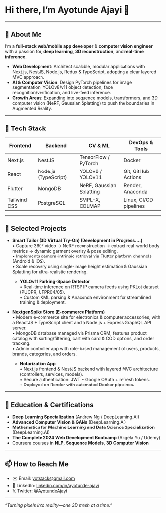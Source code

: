 # Hi there, I’m Ayotunde Ajayi 👋
---

## 🔭 About Me
I’m a **full-stack web/mobile app developer** & **computer vision engineer** with a passion for, **deep learning**, **3D reconstruction**, and **real-time inference**.

- **Web Development**: Architect scalable, modular applications with Next.js, NestJS, Node.js, Redux & TypeScript, adopting a clear layered MVC approach.  
- **AI & Computer Vision**: Design PyTorch pipelines for image segmentation, YOLOv8/v11 object detection, face recognition/verification, and live-feed inference.  
- **Growth Areas**: Expanding into sequence models, transformers, and 3D computer vision (NeRF, Gaussian Splatting) to push the boundaries in Augmented Reality.

---

## 🚀 Tech Stack

| Frontend           | Backend            | CV & ML               | DevOps & Tools          |
| ------------------ | ------------------ | --------------------- | ----------------------- |
| Next.js            | NestJS             | TensorFlow / PyTorch  | Docker                  |
| React              | Node.js (TypeScript)| YOLOv8 / YOLOv11     | Git, GitHub Actions     |
| Flutter            | MongoDB            | NeRF, Gaussian Splatting | Render, Anaconda     |
| Tailwind CSS       | PostgreSQL         | SMPL-X, COLMAP        | Linux, CI/CD pipelines  |

---

## 📂 Selected Projects

- **Smart Tailor (3D Virtual Try-On) (Development in Progress....)**  
  • Capture 360° video → NeRF reconstruction → extract real-world body metrics → dynamic garment overlay & pose editing.  
  • Implements camera-intrinsic retrieval via Flutter platform channels (Android & iOS).  
  • Scale recovery using single-image height estimation & Gaussian Splatting for ultra-realistic rendering.

  - **YOLOv11 Parking-Space Detector**  
  • Real-time inference on RTSP IP camera feeds using PKLot dataset (PUCPR, UFPR04/05).  
  • Custom XML parsing & Anaconda environment for streamlined training & deployment.

- **NextgenSpike Store (E-commerce Platform)**  
  • Modern e-commerce site for electronics & computer accessories, with a ReactJS + TypeScript client and a Node.js + Express GraphQL API server.  
  • MongoDB database managed via Prisma ORM; features product catalog with sorting/filtering, cart with card & COD options, and order tracking.  
  • Admin controller app with role-based management of users, products, brands, categories, and orders.  

  - **Notarization App**  
  • Next.js frontend & NestJS backend with layered MVC architecture (controllers, services, models).  
  • Secure authentication: JWT + Google OAuth + refresh tokens.  
  • Deployed on Render with automated Docker pipelines.
---

## 🧠 Education & Certifications

- **Deep Learning Specialization** (Andrew Ng / DeepLearning.AI)  
- **Advanced Computer Vision & GANs** (DeepLearning.AI)
- **Mathematics for Machine Learning and Data Science Specialization** (DeepLearning.AI)
- **The Complete 2024 Web Development Bootcamp** (Angela Yu / Udemy)
- Coursera courses in **NLP**, **Sequence Models**, **3D Computer Vision**
---

## 📫 How to Reach Me

- ✉️ Email: yotstack@gmail.com  
- 🔗 LinkedIn: [linkedin.com/in/ayotunde-ajayi](https://linkedin.com/in/yotstack)  
- 𝕏 Twitter: [@AyotundeAjayi]([https://twitter.com/AyotundeAjayi](https://x.com/__yotstack))  
---

*“Turning pixels into reality—one 3D mesh at a time.”*  
